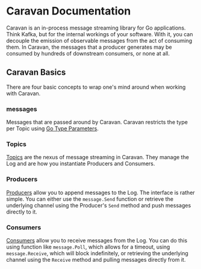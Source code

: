 # Caravan Documentation

Caravan is an in-process message streaming library for Go applications. Think Kafka, but for the internal workings of your software. With it, you can decouple the emission of observable messages from the act of consuming them. In Caravan, the messages that a producer generates may be consumed by hundreds of downstream consumers, or none at all.

## Caravan Basics

There are four basic concepts to wrap one's mind around when working with Caravan.

### messages

Messages that are passed around by Caravan. Caravan restricts the type per Topic using [Go Type Parameters](https://go.googlesource.com/proposal/+/refs/heads/master/design/go2draft-type-parameters.md).

### Topics

[Topics](./topics.md) are the nexus of message streaming in Caravan. They manage the Log and are how you instantiate Producers and Consumers.

### Producers

[Producers](./producers.md) allow you to append messages to the Log. The interface is rather simple. You can either use the `message.Send` function or retrieve the underlying channel using the Producer's `Send` method and push messages directly to it.

### Consumers

[Consumers](./consumers.md) allow you to receive messages from the Log. You can do this using function like `message.Poll`, which allows for a timeout, using `message.Receive`, which will block indefinitely, or retrieving the underlying channel using the `Receive` method and pulling messages directly from it.
